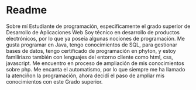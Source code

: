 # Readme
Sobre mí
Estudiante de programación, especificamente el grado superior de Desarrollo de Aplicaciones Web
Soy técnico en desarrollo de productos electrónicos, por lo que ya poseía algunas nociones de programación.
Me gusta programar en Java, tengo conocimientos de SQL, para gestionar bases de datos, tengo certificado de programación en phyton, y estoy familiriazo también con lenguajes del entorno cliente como html, css, javascript.
Me encuentro en proceso de ampliación de mis conocimientos sobre php.
Me encanta el automatismo, por lo que siempre me ha llamado la atenciñon la programación, ahora decidí el paso de ampliar mis conocimientos con este Grado superior.
